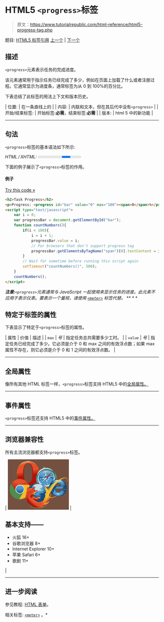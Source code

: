 # HTML5 `<progress>`标签

> 原文：<https://www.tutorialrepublic.com/html-reference/html5-progress-tag.php>

题目: [HTML5 标签引用](html5-tags.php) [上一个](html-pre-tag.php) | [下一个](html-q-tag.php)

## 描述

`<progress>`元素表示任务的完成进度。

该元素通常用于指示任务已经完成了多少，例如在页面上加载了什么或者注册过程。它通常显示为进度条，通常标签为从 0 到 100%的百分比。

下表总结了此标签的用法上下文和版本历史。

| 位置: | 在一条直线上的 |
| 内容: | 内联和文本，但在其后代中没有`<progress>` |
| 开始/结束标签: | 开始标签:**必需**，结束标签:**必需** |
| 版本: | html 5 中的新功能 |

* * *

## 句法

`<progress>`标签的基本语法如下所示:

*HTML / XHTML:* <progress> ... </progress>

下面的例子展示了`<progress>`标签的作用。

#### 例子

[Try this code »](../codelab.php?topic=html5&file=progress-tag "Try this code using online Editor")

```html
<h2>Task Progress</h2>
<p>Progress: <progress id="bar" value="0" max="100"><span>0</span>%</progress></p>
<script type="text/javascript">
    var i = 0;
    var progressBar = document.getElementById("bar");
    function countNumbers(){
        if(i < 100){
            i = i + 1;
            progressBar.value = i;
            // For browsers that don't support progress tag
            progressBar.getElementsByTagName("span")[0].textContent = i;
        }
        // Wait for sometime before running this script again
        setTimeout("countNumbers()", 500);
    }
    countNumbers();
</script>
```

 ***注意:**`<progress>`元素通常与 JavaScript 一起使用来显示任务的进度。此元素不应用于表示仪表。要表示一个量规，请使用 [`<meter>`](html5-meter-tag.php) 标签代替。*  ** * *

## 特定于标签的属性

下表显示了特定于`<progress>`标签的属性。

| 属性 | 价值 | 描述 |
| `max` | *号* | 指定任务总共需要多少工时。 |
| `value` | *号* | 指定任务已经完成了多少。它必须是介于 0 和 max 之间的有效浮点数；如果 max 属性不存在，则它必须是介于 0 和 1 之间的有效浮点数。 |

* * *

## 全局属性

像所有其他 HTML 标签一样，`<progress>`标签支持 HTML5 中的[全局属性。](html5-global-attributes.php)

* * *

## 事件属性

`<progress>`标签还支持 HTML5 中的[事件属性。](html5-event-attributes.php)

* * *

## 浏览器兼容性

所有主流浏览器都支持`<progress>`标签。

| ![Browsers Icon](img/e9331123c77668c1832e541c2fca1002.png) | 

## 基本支持——

*   火狐 16+
*   谷歌浏览器 8+
*   Internet Explorer 10+
*   苹果 Safari 6+
*   歌剧 11+

 |

* * *

## 进一步阅读

参见教程: [HTML 表单](../html-tutorial/html-forms.php)。

相关标签: [`<meter>`](html5-meter-tag.php) 。*